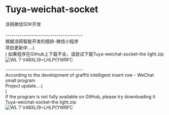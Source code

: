 # Tuya-weichat-socket<br> 
涂鸦微信SDK开发<br>  
--------------------------------------<br> 
根据涂鸦智能开发的插排-微信小程序<br>
项目更新中....(<br>) 
如果程序在Github上下载不全，请尝试下载Tuya-weichat-socket-the light.zip<br> 
![WL`7 V48XL(9~LHLP{YWRFC](https://user-images.githubusercontent.com/49518571/114995827-cdea4280-9ed0-11eb-8e6c-8ec9d33121ab.png)<br> 


--------------------------------------<br> 
According to the development of graffiti intelligent insert row - WeChat small program<br> 
Project update....(<br>)  
If the program is not fully available on GitHub, please try downloading it Tuya-weichat-socket-the light.zip<br> 
![WL`7 V48XL(9~LHLP{YWRFC](https://user-images.githubusercontent.com/49518571/114995538-84015c80-9ed0-11eb-9a2c-c394afdf12ba.png)<br> 
